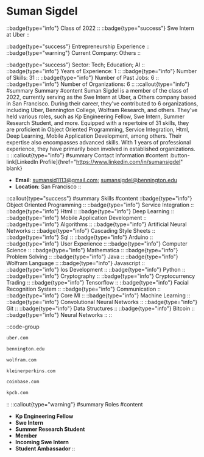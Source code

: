 # Suman Sigdel
::badge{type="info"}
Class of 2022
::
::badge{type="success"}
Swe Intern at Uber
::

::badge{type="success"}
Entrepreneurship Experience
::
::badge{type="warning"}
Current Company: Others
::

::badge{type="success"}
Sector: Tech; Education; AI
::
::badge{type="info"}
Years of Experience: 1
::
::badge{type="info"}
Number of Skills: 31
::
::badge{type="info"}
Number of Past Jobs: 6
::
::badge{type="info"}
Number of Organizations: 6
::
::callout{type="info"}
#summary
Summary
#content
Suman Sigdel is a member of the class of 2022, currently serving as the Swe Intern at Uber, a Others company based in San Francisco. During their career, they've contributed to 6 organizations, including Uber, Bennington College, Wolfram Research, and others. They've held various roles, such as Kp Engineering Fellow, Swe Intern, Summer Research Student, and more. Equipped with a repertoire of 31 skills, they are proficient in Object Oriented Programming, Service Integration, Html, Deep Learning, Mobile Application Development, among others. Their expertise also encompasses advanced skills. With 1 years of professional experience, they have primarily been involved in established organizations.
::
::callout{type="info"}
#summary
Contact Information
#content
:button-link[LinkedIn Profile]{href="https://www.linkedin.com/in/sumansigdel" blank}
- **Email**: sumansid1113@gmail.com; sumansigdel@bennington.edu
- **Location**: San Francisco
::

::callout{type="success"}
#summary
Skills
#content
::badge{type="info"}
Object Oriented Programming
::
::badge{type="info"}
Service Integration
::
::badge{type="info"}
Html
::
::badge{type="info"}
Deep Learning
::
::badge{type="info"}
Mobile Application Development
::
::badge{type="info"}
Algorithms
::
::badge{type="info"}
Artificial Neural Networks
::
::badge{type="info"}
Cascading Style Sheets
::
::badge{type="info"}
Sql
::
::badge{type="info"}
Arduino
::
::badge{type="info"}
User Experience
::
::badge{type="info"}
Computer Science
::
::badge{type="info"}
Mathematica
::
::badge{type="info"}
Problem Solving
::
::badge{type="info"}
Java
::
::badge{type="info"}
Wolfram Language
::
::badge{type="info"}
Javascript
::
::badge{type="info"}
Ios Development
::
::badge{type="info"}
Python
::
::badge{type="info"}
Cryptography
::
::badge{type="info"}
Cryptocurrency Trading
::
::badge{type="info"}
Tensorflow
::
::badge{type="info"}
Facial Recognition System
::
::badge{type="info"}
Communication
::
::badge{type="info"}
Core Ml
::
::badge{type="info"}
Machine Learning
::
::badge{type="info"}
Convolutional Neural Networks
::
::badge{type="info"}
Git
::
::badge{type="info"}
Data Structures
::
::badge{type="info"}
Bitcoin
::
::badge{type="info"}
Neural Networks
::
::

::code-group
```bash [Uber]
uber.com
```
```bash [Bennington College]
bennington.edu
```
```bash [Wolfram Research]
wolfram.com
```
```bash [KPCB]
kleinerperkins.com
```
```bash [Coinbase]
coinbase.com
```
```bash [Kleiner Perkins Caufield & Byers]
kpcb.com
```
::
::callout{type="warning"}
#summary
Roles
#content
- **Kp Engineering Fellow**
- **Swe Intern**
- **Summer Research Student**
- **Member**
- **Incoming Swe Intern**
- **Student Ambassador**
::

